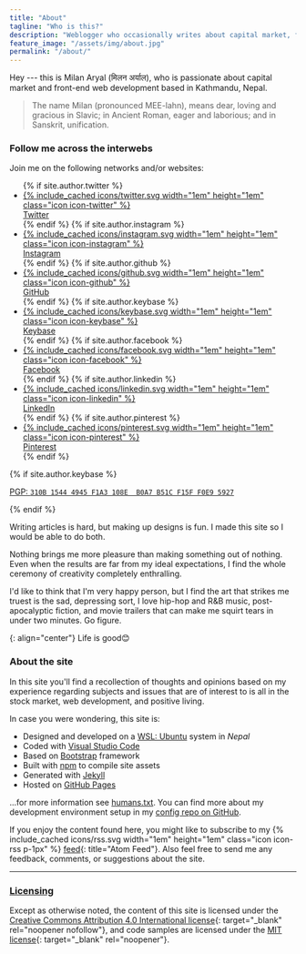 ```yaml
---
title: "About"
tagline: "Who is this?"
description: "Weblogger who occasionally writes about capital market, front-end web development, and positive living."
feature_image: "/assets/img/about.jpg"
permalink: "/about/"
---
```


Hey --- this is Milan Aryal (मिलन अर्याल), who is passionate about capital market and front-end web development based in Kathmandu, Nepal.

> The name Milan (pronounced MEE-lahn), means dear, loving and gracious in Slavic; in Ancient Roman, eager and laborious; and in Sanskrit, unification.

### Follow me across the interwebs

Join me on the following networks and/or websites:

<!-- Social links -->
<ul class="social-links">
  {% if site.author.twitter %}
  <li>
    <a rel="me" href="https://twitter.com/{{ site.author.twitter }}">
      {% include_cached icons/twitter.svg width="1em" height="1em" class="icon icon-twitter" %}
      <br />
      <span class="label">Twitter</span>
    </a>
  </li>
  {% endif %}
  {% if site.author.instagram %}
  <li>
     <a rel="me" href="https://instagram.com/{{ site.author.instagram }}">
       {% include_cached icons/instagram.svg width="1em" height="1em" class="icon icon-instagram" %}
       <br />
       <span class="label">Instagram</span>
    </a>
  </li>
  {% endif %}
  {% if site.author.github %}
  <li>
    <a rel="me" href="https://github.com/{{ site.author.github }}">
      {% include_cached icons/github.svg width="1em" height="1em" class="icon icon-github" %}
      <br />
      <span class="label">GitHub</span>
    </a>
  </li>
  {% endif %}
  {% if site.author.keybase %}
  <li>
    <a rel="me" href="https://keybase.io/{{ site.author.keybase }}">
      {% include_cached icons/keybase.svg width="1em" height="1em" class="icon icon-keybase" %}
      <br />
      <span class="label">Keybase</span>
    </a>
  </li>
  {% endif %}
  {% if site.author.facebook %}
  <li>
    <a rel="me" href="https://facebook.com/{{ site.author.facebook }}">
      {% include_cached icons/facebook.svg width="1em" height="1em" class="icon icon-facebook" %}
      <br />
      <span class="label">Facebook</span>
    </a>
  </li>
  {% endif %}
  {% if site.author.linkedin %}
  <li>
    <a rel="me" href="https://linkedin.com/in/{{ site.author.linkedin }}">
      {% include_cached icons/linkedin.svg width="1em" height="1em" class="icon icon-linkedin" %}
      <br />
      <span class="label">LinkedIn</span>
    </a>
  </li>
  {% endif %}
  {% if site.author.pinterest %}
  <li>
    <a rel="me" href="https://pinterest.com/{{ site.author.pinterest }}">
      {% include_cached icons/pinterest.svg width="1em" height="1em" class="icon icon-pinterest" %}
      <br />
      <span class="label">Pinterest</span>
    </a>
  </li>
  {% endif %}
</ul>

{% if site.author.keybase %}

<p class="pgp-key">
  <a href="https://keybase.io/{{ site.author.keybase }}/key.asc">
    PGP: <code>310B 1544 4945 F1A3 108E  B0A7 B51C F15F F0E9 5927</code>
  </a>
</p>

{% endif %}

Writing articles is hard, but making up designs is fun. I made this site so I would be able to do both.

Nothing brings me more pleasure than making something out of nothing. Even when the results are far from my ideal expectations, I find the whole ceremony of creativity completely enthralling.

I'd like to think that I'm very happy person, but I find the art that strikes me truest is the sad, depressing sort, I love hip-hop and R&B music, post-apocalyptic fiction, and movie trailers that can make me squirt tears in under two minutes. Go figure.

{: align="center"}
Life is good😊

### About the site

In this site you'll find a recollection of thoughts and opinions based on my experience regarding subjects and issues that are of interest to is all in the stock market, web development, and positive living.

In case you were wondering, this site is:

- Designed and developed on a [WSL: Ubuntu](https://ubuntu.com/wsl) system in _Nepal_
- Coded with [Visual Studio Code](https://code.visualstudio.com/)
- Based on [Bootstrap](https://getbootstrap.com/) framework
- Built with [npm](https://www.npmjs.com/) to compile site assets
- Generated with [Jekyll](https://jekyllrb.com/)
- Hosted on [GitHub Pages](https://pages.github.com/)

...for more information see [humans.txt](/humans.txt). You can find more about my development environment setup in my [config repo on GitHub](https://github.com/MilanAryal/config).

If you enjoy the content found here, you might like to subscribe to my <span class="d-inline-block">{% include_cached icons/rss.svg width="1em" height="1em" class="icon icon-rss p-1px" %}&nbsp;[feed](/feed.xml){: title="Atom Feed"}.</span> Also feel free to send me any feedback, comments, or suggestions about the site.

---

### [Licensing](/fine-print/)

Except as otherwise noted, the content of this site is licensed under the [Creative Commons Attribution 4.0 International license](https://creativecommons.org/licenses/by/4.0/){: target="\_blank" rel="noopener nofollow"}, and code samples are licensed under the [MIT license](https://raw.githubusercontent.com/MilanAryal/milanaryal.github.io/main/LICENSE){: target="\_blank" rel="noopener"}.
